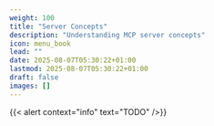 ```yaml
---
weight: 100
title: "Server Concepts"
description: "Understanding MCP server concepts"
icon: menu_book
lead: ""
date: 2025-08-07T05:30:22+01:00
lastmod: 2025-08-07T05:30:22+01:00
draft: false
images: []
---
```


{{< alert context="info" text="TODO" />}}